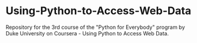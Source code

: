 # Using-Python-to-Access-Web-Data
Repository for the 3rd course of the "Python for Everybody" program by Duke University on Coursera - Using Python to Access Web Data.
